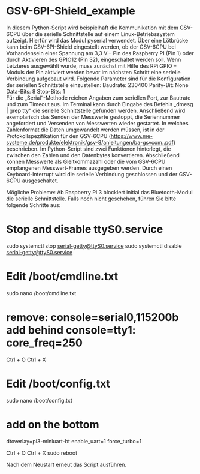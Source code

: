 # GSV-6PI-Shield_example
In diesem Python-Script wird beispielhaft die Kommunikation mit dem GSV-6CPU über die serielle Schnittstelle auf einem 
Linux-Betriebssystem aufzeigt. Hierfür wird das Modul pyserial verwendet.
Über eine Lötbrücke kann beim GSV-6PI-Shield eingestellt werden, ob der GSV-6CPU bei Vorhandensein einer Spannung am 3,3 V – Pin 
des Raspberry PI (Pin 1) oder durch Aktivieren des GPIO12 (Pin 32), eingeschaltet werden soll. Wenn Letzteres ausgewählt wurde, 
muss zunächst mit Hilfe des RPi.GPIO – Moduls der Pin aktiviert werden bevor im nächsten Schritt eine serielle Verbindung 
aufgebaut wird. 
Folgende Parameter sind für die Konfiguration der seriellen Schnittstelle einzustellen:
Baudrate: 230400
Parity-Bit: None
Data-Bits: 8
Stop-Bits: 1	
Für die „Serial“-Methode reichen Angaben zum seriellen Port, zur Bautrate und zum Timeout aus. Im Terminal kann durch Eingabe 
des Befehls „dmesg | grep tty“ die serielle Schnittstelle gefunden werden.
Anschließend wird exemplarisch das Senden der Messwerte gestoppt, die Seriennummer angefordert und Versenden von Messwerten 
wieder gestartet. In welches Zahlenformat die Daten umgewandelt werden müssen, ist in der Protokollspezifikation für den GSV-6CPU 
(https://www.me-systeme.de/produkte/elektronik/gsv-8/anleitungen/ba-gsvcom..pdf) beschrieben. Im Python-Script sind zwei 
Funktionen hinterlegt, die zwischen den Zahlen und den Datenbytes konvertieren. Abschließend können Messwerte als Gleitkommazahl 
oder die vom GSV-6CPU empfangenen Messwert-Frames ausgegeben werden. Durch einen Keyboard-Interrupt wird die serielle Verbindung 
geschlossen und der GSV-6CPU ausgeschaltet.

Mögliche Probleme:
Ab Raspberry PI 3 blockiert initial das Bluetooth-Modul die serielle Schnittstelle. Falls noch nicht geschehen, führen Sie bitte folgende Schritte aus:

# Stop and disable ttyS0.service
sudo systemctl stop serial-getty@ttyS0.service
sudo systemctl disable serial-getty@ttyS0.service

# Edit /boot/cmdline.txt
sudo nano /boot/cmdline.txt
# remove: console=serial0,115200b add behind console=tty1: core_freq=250
Ctrl + O
Ctrl + X

# Edit /boot/config.txt
sudo nano /boot/config.txt

# add on the bottom
dtoverlay=pi3-miniuart-bt
enable_uart=1
force_turbo=1

Ctrl + O
Ctrl + X
sudo reboot

Nach dem Neustart erneut das Script ausführen.
